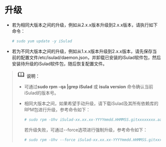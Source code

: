 # 升级

- 若为相同大版本之间的升级，例如从2.x.x版本升级到2.x.x版本，请执行如下命令：

    ```bash
    # sudo yum update -y iSulad
    ```

- 若为不同大版本之间的升级，例如从1.x.x版本升级到2.x.x版本，请先保存当前的配置文件/etc/isulad/daemon.json，并卸载已安装的iSulad软件包，然后安装待升级的iSulad软件包，随后恢复配置文件。

> ![](./public_sys-resources/icon-note.gif) **说明：**   
>
> - 可通过**sudo rpm -qa |grep iSulad**  或  **isula version**  命令确认当前iSulad的版本号。  
> - 相同大版本之间，如果希望手动升级，请下载iSulad及其所有依赖库的RPM包进行升级，参考命令如下：  
>
>     ```bash
>     # sudo rpm -Uhv iSulad-xx.xx.xx-YYYYmmdd.HHMMSS.gitxxxxxxxx.aarch64.rpm  
>     ```  
>
>     若升级失败，可通过--force选项进行强制升级，参考命令如下：  
>
>     ```bash
>     # sudo rpm -Uhv --force iSulad-xx.xx.xx-YYYYmmdd.HHMMSS.gitxxxxxxxx.aarch64.rpm  
>     ```  
